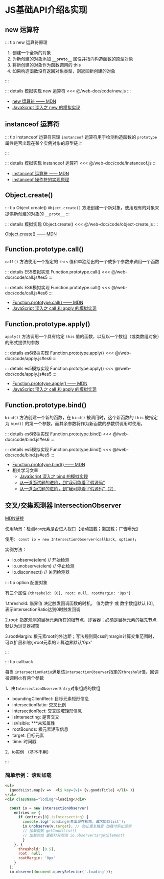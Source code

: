 # JS基础API介绍&实现

## new 运算符

::: tip new 运算符原理

1. 创建一个全新的对象
2. 为新创建的对象添加 **`__proto__`** 属性并指向构造函数的原型对象
3. 将新创建的对象作为函数调用的 this
4. 如果构造函数没有返回对象类型，则返回新创建的对象

:::

::: details 模拟实现 new 运算符
<<< @/web-doc/code/new.js
:::

- [new 运算符 —— MDN](https://developer.mozilla.org/zh-CN/docs/Web/JavaScript/Reference/Operators/new)
- [JavaScript 深入之 new 的模拟实现](https://github.com/mqyqingfeng/Blog/issues/13)

## instanceof 运算符

::: tip instanceof 运算符原理
`instanceof` 运算符用于检测构造函数的 `prototype` 属性是否出现在某个实例对象的原型链上

:::

::: details 模拟实现 instanceof 运算符
<<< @/web-doc/code/instanceof.js
:::

- [instanceof 运算符 —— MDN](https://developer.mozilla.org/zh-CN/docs/Web/JavaScript/Reference/Operators/instanceof)<br>
- [instanceof 操作符的实现原理](https://juejin.cn/post/6844903613584654344#heading-1)

## Object.create()

::: tip Object.create()
`Object.create()` 方法创建一个新对象，使用现有的对象来提供新创建的对象的 `__proto__`
:::

::: details 模拟实现 Object.create()
<<< @/web-doc/code/object-create.js
:::

[Object.create() —— MDN](https://developer.mozilla.org/zh-CN/docs/Web/JavaScript/Reference/Global_Objects/Object/create)

## Function.prototype.call()

`call()` 方法使用一个指定的 `this` 值和单独给出的一个或多个参数来调用一个函数

::: details ES5模拟实现 Function.prototype.call()
<<< @/web-doc/code/call.js#es5
:::

::: details ES6模拟实现 Function.prototype.call()
<<< @/web-doc/code/call.js#es6
:::

- [Function.prototype.call() —— MDN](https://developer.mozilla.org/zh-CN/docs/Web/JavaScript/Reference/Global_Objects/Function/call)
- [JavaScript 深入之 call 和 apply 的模拟实现](https://github.com/mqyqingfeng/Blog/issues/11)

## Function.prototype.apply()

`apply()` 方法调用一个具有给定 `this` 值的函数，以及以一个数组（或类数组对象）的形式提供的参数

::: details es6模拟实现 Function.prototype.apply()
<<< @/web-doc/code/apply.js#es6
:::

::: details es5模拟实现 Function.prototype.apply()
<<< @/web-doc/code/apply.js#es5
:::

- [Function.prototype.apply() —— MDN](https://developer.mozilla.org/zh-CN/docs/Web/JavaScript/Reference/Global_Objects/Function/apply)
- [JavaScript 深入之 call 和 apply 的模拟实现](https://github.com/mqyqingfeng/Blog/issues/11)

## Function.prototype.bind()

`bind()` 方法创建一个新的函数，在 `bind()` 被调用时，这个新函数的 `this` 被指定为 `bind()` 的第一个参数，而其余参数将作为新函数的参数供调用时使用。

::: details es6模拟实现 Function.prototype.bind()
<<< @/web-doc/code/bind.js#es6
:::

::: details es5模拟实现 Function.prototype.bind()
<<< @/web-doc/code/bind.js#es5
:::

- [Function.prototype.bind() —— MDN](https://developer.mozilla.org/zh-CN/docs/Web/JavaScript/Reference/Global_Objects/Function/bind)
- 相关学习文章
  - [JavaScript 深入之 bind 的模拟实现](https://github.com/mqyqingfeng/Blog/issues/12)
  - [从一道面试题的进阶，到“我可能看了假源码”](https://zhuanlan.zhihu.com/p/25379434)
  - [从一道面试题的进阶，到“我可能看了假源码”（2）](https://zhuanlan.zhihu.com/p/25483361)



## 交叉/交集观测器 IntersectionObserver
[MDN链接](https://developer.mozilla.org/zh-CN/docs/Web/API/Intersection_Observer_API)

使用场景：检测`dom`元素是否进入视口【滚动加载；懒加载；广告曝光】

使用: ` const io = new IntersectionObserver(callback, option);`

实例方法：

- io.observe(elem)    // 开始检测
- io.unobserve(elem)  // 停止检测
- io.disconnect()     // 关闭检测器



::: tip option 配置对象 

有三个属性 `{threshold: [0], root: null, rootMargin: '0px'}`

1.threshold: 临界值 决定触发回调函数的时机， 值为数字 或 数字数组默认 [0], 表示intersectionRatio达到0时触发回调

2.root: 指定观测的目标元素所在的根节点，即容器；必须是目标元素的祖先节点默认为浏览器视窗

3.rootMargin: 根元素root的外边距；写法规则同css的margin计算交集范围时，可以扩展和缩小root元素的计算边界默认'0px'

:::

::: tip callback 

每当 `intersectionRatio`满足该`IntersectionObserver`指定的`threshold`值，回调被调用`cb`有两个参数 

1、由`IntersectionObserverEntry`对象组成的数组

- boundingClientRect: 目标元素矩形信息
- intersectionRatio: 交叉比例
- intersectionRect: 交叉区域矩形信息
- isIntersecting: 是否交叉
- isVisible: ***未知属性
- rootBounds: 根元素矩形信息
- target: 目标元素
- time: 时间戳

2、io实例 （基本不用）

:::

### 简单示例： 滚动加载

``` html 在列表底部放一个 'loading'元素用于观测
<ul>
  {goodsList.map(v =>  <li key={v}> {v.goodsTitle} </li> )}
</ul>
<div className="loding">loading</div>
```

``` js
  const io = new IntersectionObserver(
    entries => {
      if (entries[0].isIntersecting) {
        console.log('loading元素出现在视窗，请求加载list');
        io.unobserve(v.target); // 防止重复触发 加载时停止观测
        // 加载函数 getGoodsList() 
        // 加载完成 重新打开观测 io.observe(targetElement) 
     	}
    }, {
      threshold: [0.5],
      root: null,
      rootMargin: '0px'
    }
  );
  io.observe(document.querySelector('.loading'));
  ```
